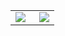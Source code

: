 <table>
  <tr>
    <td width="54%">
      <img src="https://github-readme-stats.vercel.app/api?count_private=true&username=2rkmen&show_icons=true&include_all_commits=true&locale=ru" /> 
    </td>
    <td width="46%">
      <img src="https://github-readme-stats.vercel.app/api/top-langs/?count_private=true&username=2rkmen&show_icons=true&custom_title=Стек"/>
    </td>
  </tr>
</table>

